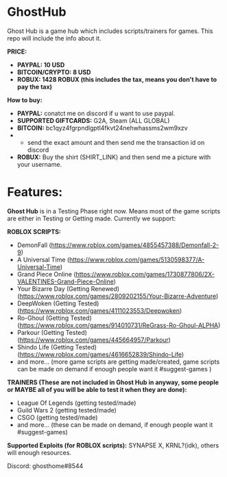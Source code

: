 # GhostHub
Ghost Hub is a game hub which includes scripts/trainers for games. This repo will include the info about it.

**PRICE:**
- **PAYPAL: 10 USD**
- **BITCOIN/CRYPTO: 8 USD**
- **ROBUX: 1428 ROBUX (this includes the tax, means you don't have to pay the tax)**

**How to buy:**
- **PAYPAL:** conatct me on discord if u want to use paypal.
- **SUPPORTED GIFTCARDS:** G2A, Steam (ALL GLOBAL)
- **BITCOIN:** bc1qyz4fgrpndlgptl4fkvt24nehwhassms2wm9xzv 
- - send the exact amount and then send me the transaction id on discord
- **ROBUX:** Buy the shirt (SHIRT_LINK) and then send me a picture with your username.

# Features:
**Ghost Hub** is in a Testing Phase right now. Means most of the game scripts are either in Testing or Getting made. Currently we support:

**ROBLOX SCRIPTS:**
+ DemonFall (https://www.roblox.com/games/4855457388/Demonfall-2-9)
+ A Universal Time (https://www.roblox.com/games/5130598377/A-Universal-Time)
+ Grand Piece Online (https://www.roblox.com/games/1730877806/2X-VALENTINES-Grand-Piece-Online)
+ Your Bizarre Day (Getting Renewed) (https://www.roblox.com/games/2809202155/Your-Bizarre-Adventure)
+ DeepWoken (Getting Tested) (https://www.roblox.com/games/4111023553/Deepwoken)
+ Ro-Ghoul (Getting Tested) (https://www.roblox.com/games/914010731/ReGrass-Ro-Ghoul-ALPHA)
+ Parkour (Getting Tested) (https://www.roblox.com/games/445664957/Parkour)
+ Shindo Life (Getting Tested) (https://www.roblox.com/games/4616652839/Shindo-Life)
+ and more... (more game scripts are getting made/created, game scripts can be made on demand if enough people want it #suggest-games )

**TRAINERS (These are not included in Ghost Hub in anyway, some people or MAYBE all of you will be able to test it when they are done):**
- League Of Legends (getting tested/made)
- Guild Wars 2 (getting tested/made)
- CSGO (getting tested/made)
- and more... (these can be made on demand, if enough people want it #suggest-games)

**Supported Exploits (for ROBLOX scripts):** SYNAPSE X, KRNL?(idk), others will enough resources.

Discord: ghosthome#8544

